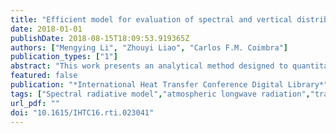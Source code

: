 ```yaml
---
title: "Efficient model for evaluation of spectral and vertical distributions of atmospheric longwave radiation"
date: 2018-01-01
publishDate: 2018-08-15T18:09:53.919365Z
authors: ["Mengying Li", "Zhouyi Liao", "Carlos F.M. Coimbra"]
publication_types: ["1"]
abstract: "This work presents an analytical method designed to quantitatively evaluate the spectral and vertical distribution of atmospheric longwave radiation (0 ∼ 2500 cm−1) under clear-sky (cloud-free) conditions. A multilayer plane parallel radiative model with spectral resolution of 0.01 cm−1 is used to model the longwave radiation process in the Earth’s atmosphere. An irradiation-radiosity balance for each layer is used to solve for the fluxes for all layers. Broadband contributions of CO2 to surface downwelling flux and top of atmosphere upwelling flux for different values of water vapor content are found to range from 0.3 to 1.2 W m−2 and -0.7 to -0.5 W m−2 per 100 ppm increment, respectively. A plating algorithm is adapted for recursive and expedite calculation of modified transfer factors. This modified transfer factors include aerosol reflectance and take into consideration the vertical distribution of spectral thermal fluxes for each layer, including the ground. With the use of modified transfer factors, we found that for an atmosphere with surface relative humidity of 65% and aerosol optical depth at 479.5 nm equal to 0.1, 64.4% of the surface downwelling longwave irradiation is generated from the nearest atmospheric layer, 15.3% from the second nearest layer, 7.5% from the third nearest layer and the remainder 12.8% from other upper layers. From the first atmosphere layer to the tropopause layer, the largest irradiance contribution to each layer is from the layer itself. Above the tropopause, the largest contributor is the ground layer. Layers above the tropopause contribute less than 4.8% to the longwave radiation received by other layers."
featured: false
publication: "*International Heat Transfer Conference Digital Library*"
tags: ["Spectral radiative model","atmospheric longwave radiation","transfer factors","plating algorithm"]
url_pdf: ""
doi: "10.1615/IHTC16.rti.023041"
---
```



